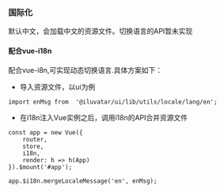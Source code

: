 ### 国际化

默认中文，会加载中文的资源文件。切换语言的API暂未实现

#### 配合vue-i18n

配合vue-i8n,可实现动态切换语言.具体方案如下：

- 导入资源文件，以ui为例

```
import enMsg from  '@iluvatar/ui/lib/utils/locale/lang/en';
```

- 在i18n注入Vue实例之后，调用i18n的API合并资源文件

```
const app = new Vue({
    router,
    store,
    i18n,
    render: h => h(App)
}).$mount('#app');

app.$i18n.mergeLocaleMessage('en', enMsg);
```